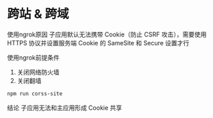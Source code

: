 # 跨站 & 跨域

使用ngrok原因
子应用默认无法携带 Cookie（防止 CSRF 攻击），需要使用 HTTPS 协议并设置服务端 Cookie 的 SameSite 和 Secure 设置才行

使用ngrok前提条件
1. 关闭网络防火墙
2. 关闭翻墙

``` bash
npm run corss-site
```

结论
子应用无法和主应用形成 Cookie 共享